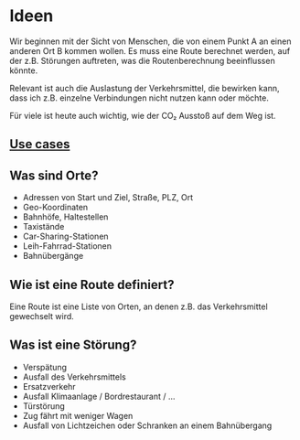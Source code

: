 # Ideen

Wir beginnen mit der Sicht von Menschen, die von einem Punkt A an einen anderen Ort B kommen wollen. Es muss eine Route berechnet werden, auf der z.B. Störungen auftreten, was die Routenberechnung beeinflussen könnte.

Relevant ist auch die Auslastung der Verkehrsmittel, die bewirken kann, dass ich z.B. einzelne Verbindungen nicht nutzen kann oder möchte.

Für viele ist heute auch wichtig, wie der CO₂ Ausstoß auf dem Weg ist.

## [Use cases](use-cases)

## Was sind Orte?

- Adressen von Start und Ziel, Straße, PLZ, Ort
- Geo-Koordinaten
- Bahnhöfe, Haltestellen
- Taxistände
- Car-Sharing-Stationen
- Leih-Fahrrad-Stationen
- Bahnübergänge

## Wie ist eine Route definiert?

Eine Route ist eine Liste von Orten, an denen z.B. das Verkehrsmittel gewechselt wird.

## Was ist eine Störung?

- Verspätung
- Ausfall des Verkehrsmittels
- Ersatzverkehr
- Ausfall Klimaanlage / Bordrestaurant / ...
- Türstörung
- Zug fährt mit weniger Wagen
- Ausfall von Lichtzeichen oder Schranken an einem Bahnübergang
